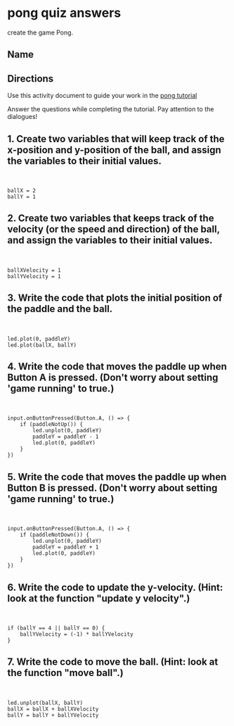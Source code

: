 # pong quiz answers

create the game Pong.

## Name

## Directions

Use this activity document to guide your work in the [pong tutorial](/microbit/lessons/pong/tutorial)

Answer the questions while completing the tutorial. Pay attention to the dialogues!

## 1. Create two variables that will keep track of the x-position and y-position of the ball, and assign the variables to their initial values.

<br/>

```
ballX = 2
ballY = 1
```

## 2. Create two variables that keeps track of the velocity (or the speed and direction) of the ball, and assign the variables to their initial values.

<br/>

```
ballXVelocity = 1
ballYVelocity = 1
```

## 3. Write the code that plots the initial position of the paddle and the ball.

<br/>

```
led.plot(0, paddleY)
led.plot(ballX, ballY)
```

## 4. Write the code that moves the paddle up when Button A is pressed. (Don't worry about setting 'game running' to true.)

<br/>

```
input.onButtonPressed(Button.A, () => {
    if (paddleNotUp()) {
        led.unplot(0, paddleY)
        paddleY = paddleY - 1
        led.plot(0, paddleY)
    }
})
```

## 5. Write the code that moves the paddle up when Button B is pressed. (Don't worry about setting 'game running' to true.)

<br/>

```
input.onButtonPressed(Button.A, () => {
    if (paddleNotDown()) {
        led.unplot(0, paddleY)
        paddleY = paddleY + 1
        led.plot(0, paddleY)
    }
})
```

## 6. Write the code to update the y-velocity. (Hint: look at the function "update y velocity".)

<br/>

```
if (ballY == 4 || ballY == 0) {
    ballYVelocity = (-1) * ballYVelocity
}
```

## 7. Write the code to move the ball. (Hint: look at the function "move ball".)

<br/>

```
led.unplot(ballX, ballY)
ballX = ballX + ballXVelocity
ballY = ballY + ballYVelocity
```

